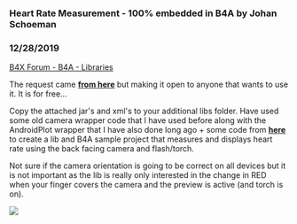 ### Heart Rate Measurement - 100% embedded in B4A by Johan Schoeman
### 12/28/2019
[B4X Forum - B4A - Libraries](https://www.b4x.com/android/forum/threads/112554/)

The request came [**from here**](https://www.b4x.com/android/forum/threads/wrap-android-library-heart-rate-measurement.112543/#post-701653) but making it open to anyone that wants to use it. It is for free…  
  
Copy the attached jar's and xml's to your additional libs folder. Have used some old camera wrapper code that I have used before along with the AndroidPlot wrapper that I have also done long ago + some code from [**here**](https://github.com/SachinVin/Heart-rate-monitor-android) to create a lib and B4A sample project that measures and displays heart rate using the back facing camera and flash/torch.  
  
Not sure if the camera orientation is going to be correct on all devices but it is not important as the lib is really only interested in the change in RED when your finger covers the camera and the preview is active (and torch is on).  
  
  
![](https://www.b4x.com/android/forum/attachments/86817)